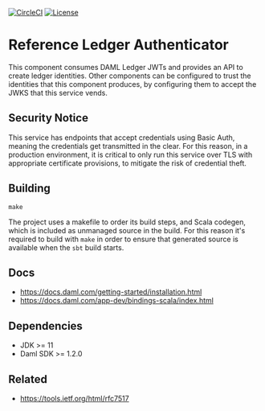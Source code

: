  [![CircleCI](https://circleci.com/gh/digital-asset/ref-ledger-authenticator.svg?style=svg&circle-token=497982398f9702a8cb6368ee05e175de01926bbf)](https://circleci.com/gh/digital-asset/ref-ledger-authenticator)
 [![License](https://img.shields.io/badge/License-Apache%202.0-blue.svg)](https://github.com/digital-asset/ref-ledger-authenticator/blob/master/LICENSE)

# Reference Ledger Authenticator

This component consumes DAML Ledger JWTs and provides an API to create ledger identities.
Other components can be configured to trust the identities that this component produces, by configuring them to accept the JWKS that this service vends.

## Security Notice

This service has endpoints that accept credentials using Basic Auth, meaning the credentials get transmitted in the clear. For this reason, in a production environment, it is critical to only run this service over TLS with appropriate certificate provisions, to mitigate the risk of credential theft.

## Building

``make``

The project uses a makefile to order its build steps, and Scala codegen, which is included as unmanaged source in the build. For this reason it's required to build with `make` in order to ensure that generated source is available when the `sbt` build starts.

## Docs

* https://docs.daml.com/getting-started/installation.html
* https://docs.daml.com/app-dev/bindings-scala/index.html

## Dependencies

* JDK >= 11
* Daml SDK >= 1.2.0

## Related

* https://tools.ietf.org/html/rfc7517
